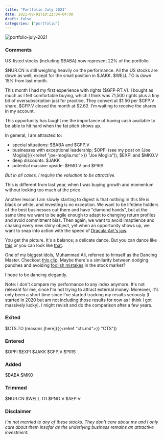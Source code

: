 ```yaml
---
title: "Portfolio July 2021"
date: 2021-08-01T10:22:04-04:00
draft: false
categories: ["portfolio"]
---
```


![portfolio-july-2021](/images/portfolio-july-2021.png)

### Comments

US-listed stocks (including $BABA) now represent 22% of the portfolio.

$NUR.CN is still weighing heavily on the performance. All the US stocks are down as well, except for the small position in $JAKK. $WELL.TO is down 15% from last month.

This month I had my first experience with rights ($GFP-RT.V). I bought as much as I felt comfortable buying, which I think was 71,500 rights plus a tiny bit of oversubscription just for practice. They convert at $1.50 per $GFP.V share. $GFP.V closed the month at $2.63. I'm waiting to receive the shares in my account.

This opportunity has taught me the importance of having cash available to be able to hit hard when the fat pitch shows up.

In general, I am attracted to:
- special situations: $BABA and $GFP.V
- businesses with exceptional leadership; $OPFI (see my post on [Joe Moglia]({{<relref "joe-moglia.md">}} "Joe Moglia")), $EXPI and $MKO.V
- deep discounts: $JAKK
- potential massive upside: $EMO.V and $PIRS

_But in all cases, I require the valuation to be attractive._

This is different from last year, when I was buying growth and momentum without looking too much at the price.

Another lesson I am slowly starting to digest is that nothing in this life is black or white, and investing is no exception. We want to be lifetime holders of the best businesses out there and have "diamond hands", but at the same time we want to be agile enough to adapt to changing return profiles and avoid commitment bias. Then again, we want to avoid imaptience and chasing every new shiny object, yet when an opportunity shows up, we want to snap into action with the speed of [Dracula Ant's jaw](https://www.smithsonianmag.com/smart-news/dracula-ants-snapping-jaws-are-fastest-known-appendage-any-animal-180971061/).

You get the picture. It's a balance; a delicate dance. But you can dance like [this](https://www.youtube.com/watch?v=LUcxixlOiVM) or you can look like [that](https://www.youtube.com/watch?v=lAkuJXGldrM).

One of my biggest idols, Muhammad Ali, referred to himself as the Dancing Master. Checkout [this clip](https://www.youtube.com/watch?v=nxZ-J7xit5Y). Maybe there's a similarity between dodging punches and avoiding [foolish mistakes](https://www.bloomberg.com/news/articles/2021-07-14/cathie-wood-sells-china-tech-stocks-warning-of-valuation-reset) in the stock market?

I hope to be dancing elegantly.

Note: I don't compare my performance to any index anymore. It's not relevant for me, since I'm not trying to attract external money. Moreover, it's only been a short time since I've started tracking my results seriously (I started in 2020 but am not including those results for now as I think I got massively lucky). I might revisit and do the comparison after a few years.

### Exited

$CTS.TO (reasons [here]({{<relref "cts.md">}} "CTS"))

### Entered

$OPFI $EXPI $JAKK $GFP.V $PIRS

### Added

$BABA $MKO

### Trimmed

$NUR.CN $WELL.TO $PNG.V $AEP.V

### Disclaimer

_I'm not married to any of these stocks. They don't care about me and I only care about them insofar as the underlying business remains an attractive investment._